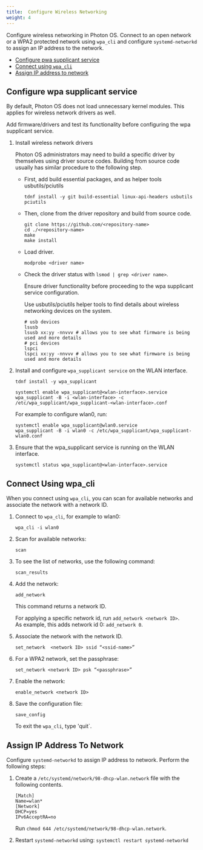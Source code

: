```yaml
---
title:  Configure Wireless Networking
weight: 4
---
```


Configure wireless networking in Photon OS. Connect to an open network or a WPA2 protected network using `wpa_cli` and configure `systemd-networkd` to assign an IP address to the network.

* [Configure pwa supplicant service](#configure-wpa-supplicant-service)
* [Connect using `wpa_cli`](#connect-using-wpa_cli)
* [Assign IP address to network](#assign-ip-address-to-network)

## Configure wpa supplicant service  

By default, Photon OS does not load unnecessary kernel modules. This applies for wireless network drivers as well.

Add firmware/drivers and test its functionality before configuring the wpa supplicant service.

1.  Install wireless network drivers

    Photon OS administrators may need to build a specific driver by themselves using driver source codes. Building from source code usually has similar procedure to the following step.
   
       - First, add build essential packages, and as helper tools usbutils/pciutils
   
            ```console
            tdnf install -y git build-essential linux-api-headers usbutils pciutils
            ```
   
       - Then, clone from the driver repository and build from source code.
   
            ```console
            git clone https://github.com/<repository-name>
            cd ./<repository-name>
            make
            make install
            ```
            
       - Load driver.  
            ```console
            modprobe <driver name>
            ```
    
       - Check the driver status with `lsmod | grep <driver name>`.
      
         Ensure driver functionality before proceeding to the wpa supplicant service configuration.  
       
         Use usbutils/pciutils helper tools to find details about wireless networking devices on the system.  
       
           ```console
           # usb devices
           lsusb
           lsusb xx:yy -nnvvv # allows you to see what firmware is being used and more details           
           # pci devices
           lspci
           lspci xx:yy -nnvvv # allows you to see what firmware is being used and more details
           ```
           
    
1.  Install and configure `wpa_supplicant service` on the WLAN interface.

    ```console
    tdnf install -y wpa_supplicant
    ```
    
    `systemctl enable wpa_supplicant@<wlan-interface>.service`  
    `wpa_supplicant -B -i <wlan-interface> -c /etc/wpa_supplicant/wpa_supplicant-<wlan-interface>.conf`
    
    For example to configure wlan0, run:
    ```console
    systemctl enable wpa_supplicant@wlan0.service
    wpa_supplicant -B -i wlan0 -c /etc/wpa_supplicant/wpa_supplicant-wlan0.conf
    ```
    
1.  Ensure that the wpa_supplicant service is running on the WLAN interface.

    `systemctl status wpa_supplicant@<wlan-interface>.service`
    
  
## Connect Using wpa_cli

When you connect using `wpa_cli`, you can scan for available networks and associate the network with a network ID.   

1. Connect to `wpa_cli`, for example to wlan0:
    
    `wpa_cli -i wlan0`

1. Scan for available networks:

    `scan`

1. To see the list of networks, use the following command:
    
    `scan_results`

1. Add the network:

    `add_network`
    
    This command returns a network ID.
    
    For applying a specific network id, run `add_network <network ID>`.  
    As example, this adds network id 0: `add_network 0`.

1. Associate the network with the network ID. 

    `set_network  <network ID> ssid “<ssid-name>”`
    
1. For a WPA2 network, set the passphrase:

    `set_network <network ID> psk “<passphrase>”`
    
1. Enable the network:

    `enable_network <network ID>`
    
1. Save the configuration file: 

    `save_config`
    
    To exit the `wpa_cli`, type 'quit`. 
## Assign IP Address To Network
Configure `systemd-networkd` to assign IP address to network. Perform the following steps:
1. Create a `/etc/systemd/network/98-dhcp-wlan.network` file with the following contents.
    
    ```
    [Match]
    Name=wlan*
    [Network]
    DHCP=yes
    IPv6AcceptRA=no
    ```
    
    Run `chmod 644 /etc/systemd/network/98-dhcp-wlan.network`.
1. Restart `systemd-networkd` using:
    `systemctl restart systemd-networkd`
